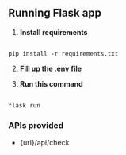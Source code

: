 ## Running Flask app

1. **Install requirements**

```

pip install -r requirements.txt

```

2. **Fill up the .env file**

3. **Run this command**

```

flask run

```

### APIs provided

-   {url}/api/check
